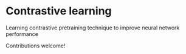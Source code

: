 # Contrastive learning
Learning contrastive pretraining technique to improve neural network performance

Contributions welcome!
